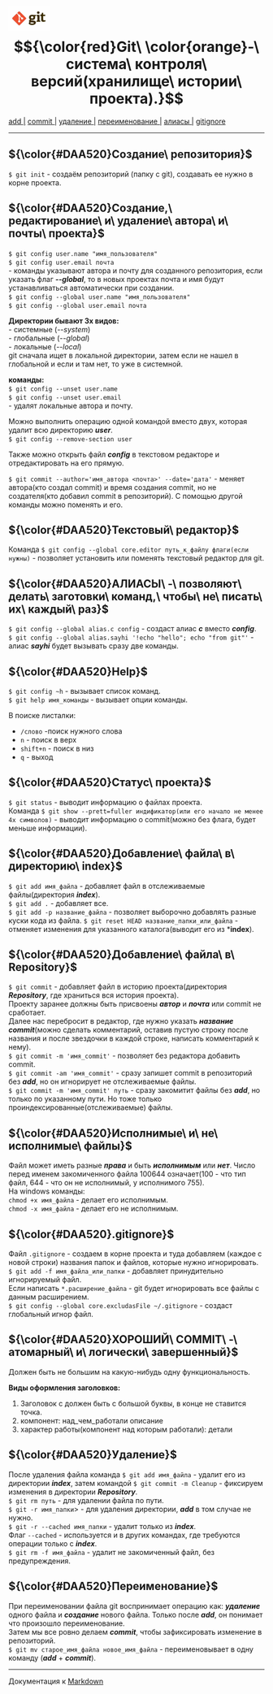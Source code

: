# <img src="images/logo.jpg" alt="logo" width="80"/> $${\color{red}Git\ \color{orange}-\ система\ контроля\ версий(хранилище\ истории\ проекта).}$$

[add |](#colordaa520добавление-файла-в-директорию-index)
[commit |](#colordaa520добавление-файла-в-repository)
[удаление |](#colordaa520удаление)
[переименование |](#colordaa520переименование)
[алиасы |](#colordaa520алиасы---позволяют-делать-заготовки-команд-чтобы-не-писать-их-каждый-раз)
[gitignore](#colordaa520gitignore)

---

## ${\color{#DAA520}Создание\ репозитория}$
`$ git init` - создаём репозиторий (папку с git), создавать ее нужно в корне проекта.

## ${\color{#DAA520}Создание,\ редактирование\ и\ удаление\ автора\ и\ почты\ проекта}$
`$ git config user.name "имя_пользователя"`   
`$ git config user.email почта`   
\- команды указывают автора и почту для созданного репозитория, если указать флаг ***--global***, то в новых проектах почта и имя будут устанавливаться автоматически при создании.   
`$ git config --global user.name "имя_пользователя"`   
`$ git config --global user.email почта`   

**Директории бывают 3х видов:**  
\- системные (*--system*)    
\- глобальные (*--global*)   
\- локальные (*--local*)     
git сначала ищет в локальной директории, затем если не нашел в глобальной и если и там нет, то уже в системной.

**команды:**    
`$ git config --unset user.name`    
`$ git config --unset user.email`  
\- удалят локальные автора и почту.

Можно выполнить операцию одной командой вместо двух, которая удалит всю директорию ***user***.     
`$ git config --remove-section user`

Также можно открыть файл ***config*** в текстовом редакторе и отредактировать на его прямую.

`$ git commit --author='имя_автора <почта>' --date='дата'` - меняет автора(кто создал commit) и время создания commit, но не создателя(кто добавил commit в репозиторий). С помощью другой команды можно поменять и его.

## ${\color{#DAA520}Текстовый\ редактор}$
Команда `$ git config --global core.editor путь_к_файлу флаги(если нужны)`  - позволяет установить или поменять текстовый редактор для git.

## ${\color{#DAA520}АЛИАСЫ\ -\ позволяют\ делать\ заготовки\ команд,\ чтобы\ не\ писать\ их\ каждый\ раз}$
`$ git config --global alias.c config` - создаст алиас ***с*** вместо ***config***.     
`$ git config --global alias.sayhi '!echo "hello"; echo "from git"'` - алиас ***sayhi*** будет вызывать сразу две команды.

## ${\color{#DAA520}Help}$
`$ git config ~h` - вызывает список команд.     
`$ git help имя_команды` - вызывает опции команды.

В поиске листалки:  
- `/слово` -поиск нужного слова
- `n` - поиск в верх
- `shift+n` - поиск в низ
- `q` - выход

## ${\color{#DAA520}Статус\ проекта}$
`$ git status` - выводит информацию о файлах проекта.  
Команда `$ git show --prett=fuller индификатор(или его начало не менее 4х символов)` - выводит информацию о commit(можно без флага, будет меньше информации).

## ${\color{#DAA520}Добавление\ файла\ в\ директорию\ index}$
`$ git add имя_файла` - добавляет файл в отслеживаемые файлы(директория ***index***).     
`$ git add .` - добавляет все.     
`$ git add -p название_файла` - позволяет выборочно добавлять разные куски кода из файла.
`$ git reset HEAD название_папки_или_файла` - отменяет изменения для указанного каталога(выводит его из ***index**).

## ${\color{#DAA520}Добавление\ файла\ в\ Repository}$
`$ git commit` - добавляет файл в историю проекта(директория ***Repository***, где храниться вся история проекта).         
Проекту заранее должны быть присвоены ***автор*** и ***почта*** или commit не сработает.    
Далее нас перебросит в редактор, где нужно указать ***название commit***(можно сделать комментарий, оставив пустую строку после названия и после звездочки в каждой строке, написать комментарий к нему).         
`$ git commit -m 'имя_commit'` - позволяет без редактора добавить commit.  
`$ git commit -am 'имя_commit'` - сразу запишет commit в репозиторий без ***add***, но он игнорирует не отслеживаемые файлы.  
`$ git commit -m 'имя_commit' путь` - сразу закомитит файлы без ***add***, но только по указанному пути. Но тоже только проиндексированные(отслеживаемые) файлы.

## ${\color{#DAA520}Исполнимые\ и\ не\ исполнимые\ файлы}$
Файл может иметь разные ***права*** и быть ***исполнимым*** или ***нет***. Число перед именем закомиченного файла 100644 означает(100 - что тип файл, 644 - что он не исполнимый, у исполнимого 755).     
На windows команды:     
`chmod +x имя_файла` - делает его исполнимым.    
`chmod -x имя_файла` - делает его не исполнимым.

## ${\color{#DAA520}.gitignore}$
Файл `.gitignore` - создаем в корне проекта и туда добавляем (каждое с новой строки) названия папок и файлов, которые нужно игнорировать.   
`$ git add -f имя_файла_или_папки` - добавляет принудительно игнорируемый файл.    
Если написать `*.расширение_файла` - git будет игнорировать все файлы с данным расширением.        
`$ git config --global core.excludasFile ~/.gitignore` - создаст глобальный игнор файл.

## ${\color{#DAA520}ХОРОШИЙ\ COMMIT\ -\ атомарный\ и\ логически\ завершенный}$
Должен быть не большим на какую-нибудь одну функциональность.

**Виды оформления заголовков:**
1. Заголовок с должен быть с большой буквы, в конце не ставится точка.
2. компонент: над_чем_работали описание
3. характер работы(компонент над которым работали): детали

## ${\color{#DAA520}Удаление}$
После удаления файла команда `$ git add имя_файла` - удалит его из директории ***index***, затем командой
`$ git commit -m Cleanup` - фиксируем изменения в директории ***Repository***.     
`$ git rm путь` - для удалении файла по пути.      
`$ git -r имя_папки`> - для удаления директории, ***add*** в том случае не нужно.     
`$ git -r --cached имя_папки` - удалит только из ***index***.    
Флаг `--cached` - используется и в других командах, где требуются операции только с ***index***.     
`$ git rm -f имя_файла` - удалит не закомиченный файл, без предупреждения.

## ${\color{#DAA520}Переименование}$
При переименовании файла git воспринимает операцию как: ***удаление*** одного файла и ***создание*** нового файла. Только после ***add***, он понимает что произошло переименование.            
Затем мы все ровно делаем ***commit***, чтобы зафиксировать изменение в репозиторий.        
`$ git mv старое_имя_файла новое_имя_файла` - переименовывает в одну команду (***add*** + ***commit***).

---
Документация к [Markdown](https://gist.github.com/Jekins/2bf2d0638163f1294637)